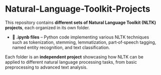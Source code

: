 # Natural-Language-Toolkit-Projects
This repository contains **different sets of Natural Language Toolkit (NLTK) projects**, each organized in its own folder.

- 📄 **.ipynb files** – Python code implementing various NLTK techniques such as tokenization, stemming, lemmatization, part‑of‑speech tagging, named entity recognition, and text classification.

Each folder is an **independent project** showcasing how NLTK can be applied to different natural language processing tasks, from basic preprocessing to advanced text analysis.
